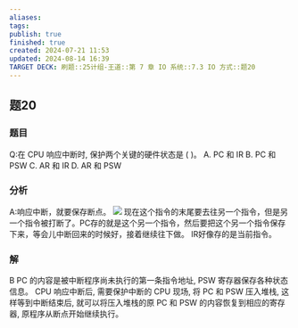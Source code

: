 ```yaml
---
aliases: 
tags: 
publish: true
finished: true
created: 2024-07-21 11:53
updated: 2024-08-14 16:39
TARGET DECK: 刷题::25计组-王道::第 7 章 IO 系统::7.3 IO 方式::题20
---
```


## 题20
### 题目
Q:在 CPU 响应中断时, 保护两个关键的硬件状态是 ( )。
A. PC 和 IR 
B. PC 和 PSW 
C. AR 和 IR 
D. AR 和 PSW
### 分析
A:响应中断，就要保存断点。
![](https://img.hwenyi.live/202408141613447.webp)
现在这个指令的末尾要去往另一个指令，但是另一个指令被打断了。PC存的就是这个另一个指令，然后要把这个另一个指令保存下来，等会儿中断回来的时候好，接着继续往下做。
IR好像存的是当前指令。
### 解
B
PC 的内容是被中断程序尚未执行的第一条指令地址, PSW 寄存器保存各种状态信息。
CPU 响应中断后, 需要保护中断的 CPU 现场, 将 PC 和 PSW 压入堆栈, 这样等到中断结束后, 就可以将压入堆栈的原 PC 和 PSW 的内容恢复到相应的寄存器, 原程序从断点开始继续执行。
<!--ID: 1723725340867-->

